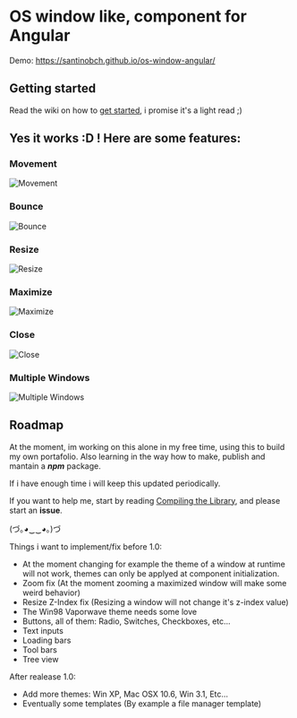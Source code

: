 # OS window like, component for Angular

Demo: https://santinobch.github.io/os-window-angular/

## Getting started

Read the wiki on how to [get started](https://github.com/santinobch/os-window-angular/wiki/Getting-Started), i promise it's a light read ;)

## Yes it works :D ! Here are some features:

### Movement

![Movement](https://imgur.com/b82u1rS.gif)

### Bounce

![Bounce](https://imgur.com/U9LVqQa.gif)

### Resize

![Resize](https://imgur.com/uiC5B74.gif)

### Maximize

![Maximize](https://imgur.com/una0RIr.gif)

### Close

![Close](https://imgur.com/LXcAj0B.gif)

### Multiple Windows

![Multiple Windows](https://imgur.com/UYRctFE.gif)

## Roadmap

At the moment, im working on this alone in my free time, using this to build my own portafolio. Also learning in the way how to make, publish and mantain a ***npm*** package.

If i have enough time i will keep this updated periodically. 

If you want to help me, start by reading [Compiling the Library](https://github.com/santinobch/os-window-angular/wiki/Compiling-the-library), and please start an **issue**.

(づ｡◕‿‿◕｡)づ

Things i want to implement/fix before 1.0:

- At the moment changing for example the theme of a window at runtime will not work, themes can only be applyed at component initialization.
- Zoom fix (At the moment zooming a maximized window will make some weird behavior)
- Resize Z-Index fix (Resizing a window will not change it's z-index value)
- The Win98 Vaporwave theme needs some love
- Buttons, all of them: Radio, Switches, Checkboxes, etc...
- Text inputs
- Loading bars
- Tool bars
- Tree view

After realease 1.0:

- Add more themes: Win XP, Mac OSX 10.6, Win 3.1, Etc... 
- Eventually some templates (By example a file manager template)
